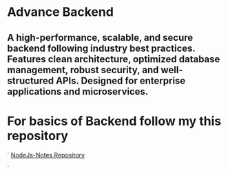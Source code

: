# Advance Backend
## A high-performance, scalable, and secure backend following industry best practices. Features clean architecture, optimized database management, robust security, and well-structured APIs. Designed for enterprise applications and microservices.

# For basics of Backend follow my this repository
`
  [NodeJs-Notes Repository](https://github.com/last-blade/NodeJs-Notes)

`
